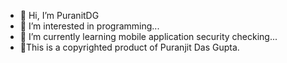 - 👋 Hi, I’m PuranitDG
- 👀 I’m interested in programming...
- 🌱 I’m currently learning mobile application security checking...
- 💞️This is a copyrighted product of Puranjit  Das Gupta.
<!---
PuranjitDG/PuranjitDG is a ✨ special ✨ repository because its `README.md` (this file) appears on your GitHub profile.
You can click the Preview link to take a look at your changes.
--->
